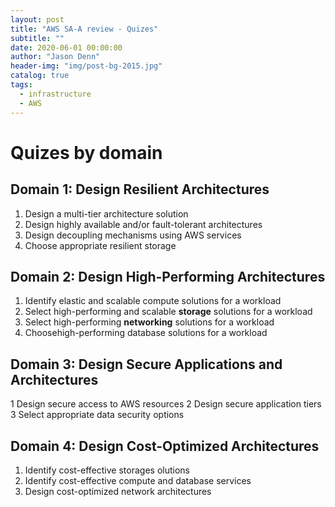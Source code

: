 ```yaml
---
layout: post
title: "AWS SA-A review - Quizes"
subtitle: ""
date: 2020-06-01 00:00:00
author: "Jason Denn"
header-img: "img/post-bg-2015.jpg"
catalog: true
tags:
  - infrastructure
  - AWS
---
```


# Quizes by domain

## Domain 1: Design Resilient Architectures

1.   Design a multi-tier architecture solution
2.   Design highly available and/or fault-tolerant architectures
3.   Design decoupling mechanisms using AWS services
4.   Choose appropriate resilient storage

## Domain 2: Design High-Performing Architectures

1. Identify elastic and scalable compute solutions for a workload
2. Select high-performing and scalable **storage** solutions for a workload
3. Select high-performing **networking** solutions for a workload
4. Choosehigh-performing database solutions for a workload

## Domain 3: Design Secure Applications and Architectures

1 Design secure access to AWS resources 
2 Design secure application tiers
3 Select appropriate data security options

## Domain 4: Design Cost-Optimized Architectures

1. Identify cost-effective storages olutions
2. Identify cost-effective compute and database services 
3. Design cost-optimized network architectures
